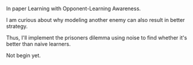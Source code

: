 In paper Learning with Opponent-Learning Awareness.

I am curious about why modeling another enemy can also result in better strategy.

Thus, I'll implement the prisoners dilemma using noise to find whether it's better than naive learners.

Not begin yet.
